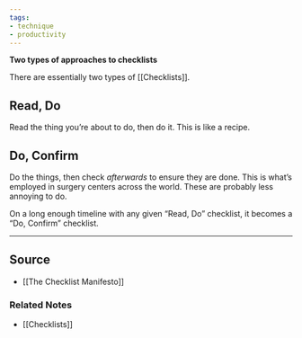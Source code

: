 ```yaml
---
tags:
- technique
- productivity
---
```

**Two types of approaches to checklists**

There are essentially two types of [[Checklists]].

## Read, Do

Read the thing you’re about to do, then do it. This is like a recipe.

## Do, Confirm

Do the things, then check *afterwards* to ensure they are done. This is what’s employed in surgery centers across the world. These are probably less annoying to do.

On a long enough timeline with any given “Read, Do” checklist, it becomes a “Do, Confirm” checklist.

---

## Source
- [[The Checklist Manifesto]]

### Related Notes
- [[Checklists]]